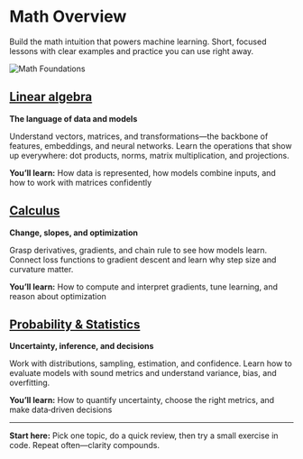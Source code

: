 # Math Overview

Build the math intuition that powers machine learning. Short, focused lessons with clear examples and practice you can use right away.

![Math Foundations](https://i.imgur.com/b0APGoj.png)

## [Linear algebra](linear-algebra.md)

**The language of data and models**

Understand vectors, matrices, and transformations—the backbone of features, embeddings, and neural networks. Learn the operations that show up everywhere: dot products, norms, matrix multiplication, and projections.

**You’ll learn:** How data is represented, how models combine inputs, and how to work with matrices confidently

## [Calculus](./calculus.md)

**Change, slopes, and optimization**

Grasp derivatives, gradients, and chain rule to see how models learn. Connect loss functions to gradient descent and learn why step size and curvature matter.

**You’ll learn:** How to compute and interpret gradients, tune learning, and reason about optimization

## [Probability & Statistics](probability-statistics.md)

**Uncertainty, inference, and decisions**

Work with distributions, sampling, estimation, and confidence. Learn how to evaluate models with sound metrics and understand variance, bias, and overfitting.

**You’ll learn:** How to quantify uncertainty, choose the right metrics, and make data‑driven decisions

***

**Start here:** Pick one topic, do a quick review, then try a small exercise in code. Repeat often—clarity compounds.
